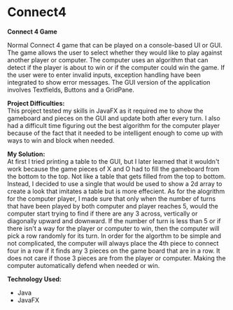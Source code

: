 # Connect4

**Connect 4 Game**

Normal Connect 4 game that can be played on a console-based UI or GUI. The game allows the user to select whether they would like to play against another player or computer. The computer uses an algorithm that can detect if the player is about to win or if the computer could win the game. If the user were to enter invalid inputs, exception handling have been integrated to show error messages. The GUI version of the application involves Textfields, Buttons and a GridPane.

**Project Difficulties:**   
This project tested my skills in JavaFX as it required me to show the gameboard and pieces on the GUI and update both after every turn. I also had a difficult time figuring out the best algorithm for the computer player because of the fact that it needed to be intelligent enough to come up with ways to win and block when needed.

**My Solution:**  
At first I tried printing a table to the GUI, but I later learned that it wouldn't work because the game pieces of X and O had to fill the gameboard from the bottom to the top. Not like a table that gets filled from the top to bottom. Instead, I decided to use a single that would be used to show a 2d array to create a look that imitates a table but is more effecient. As for the alogrithm for the computer player, I made sure that only when the number of turns that have been played by both computer and player reaches 5, would the computer start trying to find if there are any 3 across, vertically or diagonally upward and downward. If the number of turn is less than 5 or if there isn't a way for the player or computer to win, then the computer will pick a row randomly for its turn. In order for the algorthm to be simple and not complicated, the computer will always place the 4th piece to connect four in a row if it finds any 3 pieces on the game board that are in a row. It does not care if those 3 pieces are from the player or computer. Making the computer automatically defend when needed or win. 

**Technology Used:**  
- Java
- JavaFX
